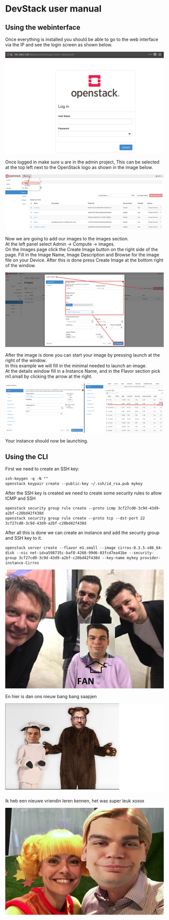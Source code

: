 # DevStack user manual

## Using the webinterface
Once everything is installed you should be able to go to the web interface via the IP and see the login screen as shown below.

![Login Screen](GUI_Login_Screen.png)

Once logged in make sure u are in the admin project, This can be selected at the top left next to the OpenStack logo as shown in the image below.

![Select Admin](GUI_Select_Admin.png)

Now we are going to add our images to the images section.<br>
At the left panel select Admin -> Compute -> images.<br>
On the Images page click the Create Image button on the right side of the page. Fill in the Image Name, Image Description and Browse for the image file on your Device. After this is done press Create Image at the bottom right of the window.

![Add Image](GUI_Add_Image.png)

After the image is done you can start your image by pressing launch at the right of the window.<br>
In this example we will fill in the minimal needed to launch an image.<br>
At the details window fill in a Instance Name, and in the Flavor section pick m1.small by clicking the arrow at the right.

![Launch Instance](GUI_Launch_Instance.png)

Your instance should now be launching.

## Using the CLI
First we need to create an SSH key:

```
ssh-keygen -q -N ""
openstack keypair create --public-key ~/.ssh/id_rsa.pub mykey
```

After the SSH key is created we need to create some security rules to allow ICMP and SSH

```
openstack security group rule create --proto icmp 3cf27cd0-3c9d-43d9-a2bf-c20bd42f438d
openstack security group rule create --proto tcp --dst-port 22 3cf27cd0-3c9d-43d9-a2bf-c20bd42f438d
```

After all this is done we can create an instance and add the security group and SSH key to it.

```
openstack server create --flavor m1.small --image cirros-0.3.5-x86_64-disk --nic net-id=a598735c-baf8-4268-99d6-03fcd7ea41be --security-group 3cf27cd0-3c9d-43d9-a2bf-c20bd42f438d --key-name mykey provider-instance-Cirros
```
![Add Image](Thomas_Romeos.jpg)


En hier is dan ons nieuw bang bang saapjen

![Add Image](Naamloos.png)

Ik heb een nieuwe vriendin leren kennen, het was super leuk xoxox

![Add Image](kaatjebabe.PNG)
